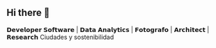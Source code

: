 ## Hi there 👋
𝗗𝗲𝘃𝗲𝗹𝗼𝗽𝗲𝗿 𝗦𝗼𝗳𝘁𝘄𝗮𝗿𝗲 | 𝗗𝗮𝘁𝗮 𝗔𝗻𝗮𝗹𝘆𝘁𝗶𝗰𝘀 | 𝗙𝗼𝘁𝗼𝗴𝗿𝗮𝗳𝗼 | 𝗔𝗿𝗰𝗵𝗶𝘁𝗲𝗰𝘁 | 𝗥𝗲𝘀𝗲𝗮𝗿𝗰𝗵 Ciudades y sostenibilidad

<!--
**shuberth79/shuberth79** is a ✨ _special_ ✨ repository because its `README.md` (this file) appears on your GitHub profile.

Here are some ideas to get you started:

- 🔭 I’m currently working on ...
- 🌱 I’m currently learning ...
- 👯 I’m looking to collaborate on ...
- 🤔 I’m looking for help with ...
- 💬 Ask me about ...
- 📫 How to reach me: ...
- 😄 Pronouns: ...
- ⚡ Fun fact: ...
-->
